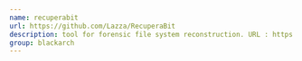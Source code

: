 ```yaml
---
name: recuperabit
url: https://github.com/Lazza/RecuperaBit
description: tool for forensic file system reconstruction. URL : https://github.com/Lazza/RecuperaBit Groups : blackarch blackarch-forensic
group: blackarch
---
```

